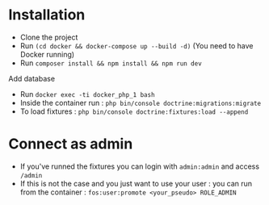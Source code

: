 # Installation

  - Clone the project
  - Run `(cd docker && docker-compose up --build -d)` (You need to have Docker running)
  - Run `composer install && npm install && npm run dev`
  
Add database
  - Run `docker exec -ti docker_php_1 bash`
  - Inside the container run : `php bin/console doctrine:migrations:migrate`
  - To load fixtures : `php bin/console doctrine:fixtures:load --append`

# Connect as admin
  - If you've runned the fixtures you can login with `admin:admin` and access `/admin`
  - If this is not the case and you just want to use your user : you can run from the container : `fos:user:promote <your_pseudo> ROLE_ADMIN` 